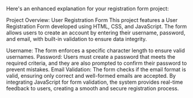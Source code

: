 Here's an enhanced explanation for your registration form project:

Project Overview: User Registration Form
This project features a User Registration Form developed using HTML, CSS, and JavaScript. The form allows users to create an account by entering their username, password, and email, with built-in validation to ensure data integrity.

Username: The form enforces a specific character length to ensure valid usernames.
Password: Users must create a password that meets the required criteria, and they are also prompted to confirm their password to prevent mistakes.
Email Validation: The form checks if the email format is valid, ensuring only correct and well-formed emails are accepted.
By integrating JavaScript for form validation, the system provides real-time feedback to users, creating a smooth and secure registration process.
